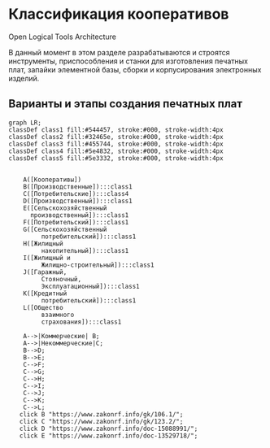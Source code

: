 # Классификация кооперативов
Open Logical Tools Architecture  

В данный момент в этом разделе разрабатываются и строятся инструменты, приспособления и станки для изготовления печатных плат, запайки элементной базы, сборки и корпусирования электронных изделий.  

## Варианты и этапы создания печатных плат
```mermaid
graph LR;
classDef class1 fill:#544457, stroke:#000, stroke-width:4px
classDef class2 fill:#32465e, stroke:#000, stroke-width:4px
classDef class3 fill:#455744, stroke:#000, stroke-width:4px
classDef class4 fill:#5e4832, stroke:#000, stroke-width:4px
classDef class5 fill:#5e3332, stroke:#000, stroke-width:4px

   
    A([Кооперативы])
    B([Производственные]):::class1
    C([Потребительские]):::class4
    D([Производственный]):::class1
    E([Сельскохозяйственный
      производственный]):::class1
    F([Потребительский]):::class1
    G([Сельскохозяйственный
         потребительский]):::class1
    H([Жилищный
         накопительный]):::class1
    I([Жилищный и
         Жилищно-строительный]):::class1
    J([Гаражный,
         Стояночный,
         Эксплуатационный]):::class1
    K([Кредитный
         потребительский]):::class1
    L([Общество
         взаимного
         страхования]):::class1

    A-->|Коммерческие| B;
    A-->|Некоммерческие|C;
    B-->D;
    B-->E;
    C-->F;
    C-->G;
    C-->H;
    C-->I;
    C-->J;
    C-->K;
    C-->L;
   click B "https://www.zakonrf.info/gk/106.1/";
   click C "https://www.zakonrf.info/gk/123.2/";
   click D "https://www.zakonrf.info/doc-15088991/";
   click E "https://www.zakonrf.info/doc-13529718/";
```
